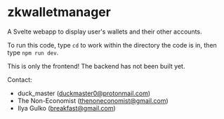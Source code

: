 # zkwalletmanager

A Svelte webapp to display user's wallets and their other accounts.

To run this code, type `cd` to work within the directory the code is in, then type `npm run dev`.

This is only the frontend! The backend has not been built yet.

Contact:

* duck_master (duckmaster0@protonmail.com)
* The Non-Economist (thenoneconomist@gmail.com)
* Ilya Gulko (breakfast@gmail.com)
